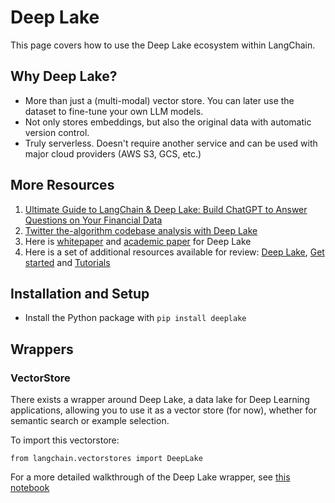 Deep Lake
=========

This page covers how to use the Deep Lake ecosystem within LangChain.

Why Deep Lake?[​](#why-deep-lake "Direct link to Why Deep Lake?")
-----------------------------------------------------------------

*   More than just a (multi-modal) vector store. You can later use the dataset to fine-tune your own LLM models.
*   Not only stores embeddings, but also the original data with automatic version control.
*   Truly serverless. Doesn't require another service and can be used with major cloud providers (AWS S3, GCS, etc.)

More Resources[​](#more-resources "Direct link to More Resources")
------------------------------------------------------------------

1.  [Ultimate Guide to LangChain & Deep Lake: Build ChatGPT to Answer Questions on Your Financial Data](https://www.activeloop.ai/resources/ultimate-guide-to-lang-chain-deep-lake-build-chat-gpt-to-answer-questions-on-your-financial-data/)
2.  [Twitter the-algorithm codebase analysis with Deep Lake](/docs/use_cases/code/twitter-the-algorithm-analysis-deeplake.html)
3.  Here is [whitepaper](https://www.deeplake.ai/whitepaper) and [academic paper](https://arxiv.org/pdf/2209.10785.pdf) for Deep Lake
4.  Here is a set of additional resources available for review: [Deep Lake](https://github.com/activeloopai/deeplake), [Get started](https://docs.activeloop.ai/getting-started) and [Tutorials](https://docs.activeloop.ai/hub-tutorials)

Installation and Setup[​](#installation-and-setup "Direct link to Installation and Setup")
------------------------------------------------------------------------------------------

*   Install the Python package with `pip install deeplake`

Wrappers[​](#wrappers "Direct link to Wrappers")
------------------------------------------------

### VectorStore[​](#vectorstore "Direct link to VectorStore")

There exists a wrapper around Deep Lake, a data lake for Deep Learning applications, allowing you to use it as a vector store (for now), whether for semantic search or example selection.

To import this vectorstore:

    from langchain.vectorstores import DeepLake

For a more detailed walkthrough of the Deep Lake wrapper, see [this notebook](/docs/modules/data_connection/vectorstores/integrations/deeplake.html)
